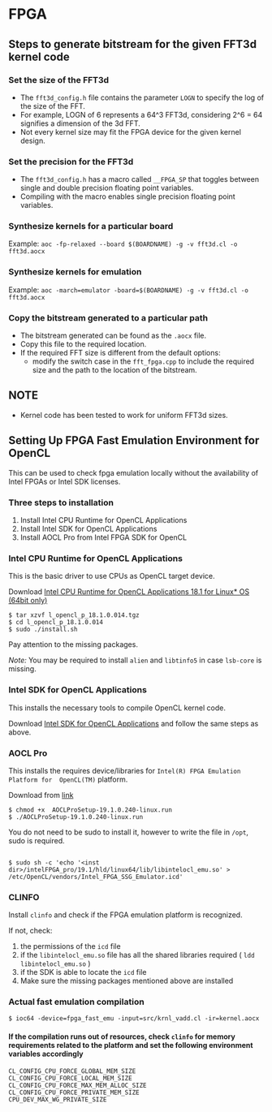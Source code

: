 # FPGA

## Steps to generate bitstream for the given FFT3d kernel code 

### Set the size of the FFT3d 
 - The `fft3d_config.h` file contains the parameter `LOGN` to specify the log
    of the size of the FFT.
 - For example, LOGN of 6 represents a 64^3 FFT3d, considering 2^6 = 64
   signifies a dimension of the 3d FFT.
 - Not every kernel size may fit the FPGA device for the given kernel design.

### Set the precision for the FFT3d
 - The `fft3d_config.h` has a macro called `__FPGA_SP` that toggles between
   single and double precision floating point variables.
 - Compiling with the macro enables single precision floating point variables.

### Synthesize kernels for a particular board
  Example:
	`aoc -fp-relaxed --board $(BOARDNAME) -g -v fft3d.cl -o fft3d.aocx`

### Synthesize kernels for emulation 
  Example:
	`aoc -march=emulator -board=$(BOARDNAME) -g -v fft3d.cl -o fft3d.aocx`

### Copy the bitstream generated to a particular path
 - The bitstream generated can be found as the `.aocx` file. 
 - Copy this file to the required location. 
 - If the required FFT size is different from the default options:
    - modify the switch case in the `fft_fpga.cpp` to include the required size
      and the path to the location of the bitstream.

## NOTE
 - Kernel code has been tested to work for uniform FFT3d sizes.

## Setting Up FPGA Fast Emulation Environment for OpenCL 

This can be used to check fpga emulation locally without the availability of
Intel FPGAs or Intel SDK licenses.

### Three steps to installation

 1. Install Intel CPU Runtime for OpenCL Applications
 2. Install Intel SDK for OpenCL Applications
 3. Install AOCL Pro from Intel FPGA SDK for OpenCL
 
### Intel CPU Runtime for OpenCL  Applications

This is the basic driver to use CPUs as OpenCL target device.

Download [Intel CPU Runtime for OpenCL Applications 18.1 for Linux* OS (64bit only)]( https://software.intel.com/en-us/articles/opencl-drivers)  


```
$ tar xzvf l_opencl_p_18.1.0.014.tgz
$ cd l_opencl_p_18.1.0.014
$ sudo ./install.sh

```

Pay attention to the missing packages.

*Note:* You may be required to install `alien` and `libtinfo5` in case `lsb-core` is missing.

### Intel SDK for OpenCL Applications

This installs the necessary tools to compile OpenCL kernel code.

Download [Intel SDK for OpenCL Applications](https://software.intel.com/en-us/intel-opencl) 
and follow the same steps as above. 

### AOCL Pro

This installs the requires device/libraries for `Intel(R) FPGA Emulation Platform for 
OpenCL(TM)` platform.

Download from [link](http://fpgasoftware.intel.com/opencl/) 

```
$ chmod +x  AOCLProSetup-19.1.0.240-linux.run
$ ./AOCLProSetup-19.1.0.240-linux.run
```

You do not need to be sudo to install it, however to write the file in `/opt`, sudo is required.

```

$ sudo sh -c 'echo '<inst dir>/intelFPGA_pro/19.1/hld/linux64/lib/libintelocl_emu.so' >  /etc/OpenCL/vendors/Intel_FPGA_SSG_Emulator.icd'

```

### CLINFO
Install `clinfo` and check if the FPGA emulation platform is recognized. 

If not, check: 

1. the permissions of the `icd` file 
2. if the `libintelocl_emu.so` file has all the shared libraries required ( `ldd libintelocl_emu.so` )
3. if the SDK is able to locate the `icd` file
4. Make sure the missing packages mentioned above are installed

### Actual fast emulation compilation

```
$ ioc64 -device=fpga_fast_emu -input=src/krnl_vadd.cl -ir=kernel.aocx
```

#### If the compilation runs out of resources, check `clinfo` for memory requirements related to the platform and set the following environment variables accordingly

```
CL_CONFIG_CPU_FORCE_GLOBAL_MEM_SIZE
CL_CONFIG_CPU_FORCE_LOCAL_MEM_SIZE 
CL_CONFIG_CPU_FORCE_MAX_MEM_ALLOC_SIZE 
CL_CONFIG_CPU_FORCE_PRIVATE_MEM_SIZE 
CPU_DEV_MAX_WG_PRIVATE_SIZE 
```
